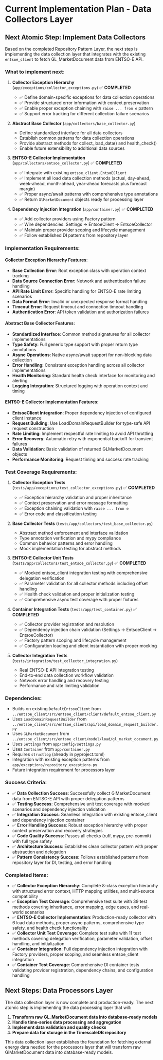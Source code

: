 # Current Implementation Plan - Data Collectors Layer

## Next Atomic Step: Implement Data Collectors

Based on the completed Repository Pattern Layer, the next step is implementing the data collection layer that integrates with the existing `entsoe_client` to fetch GL_MarketDocument data from ENTSO-E API.

### What to implement next:

1. **Collector Exception Hierarchy** (`app/exceptions/collector_exceptions.py`) ✅ **COMPLETED**
   - ✅ Define domain-specific exceptions for data collection operations
   - ✅ Provide structured error information with context preservation
   - ✅ Enable proper exception chaining with `raise ... from e` pattern
   - ✅ Support error tracking for different collection failure scenarios

2. **Abstract Base Collector** (`app/collectors/base_collector.py`)
   - Define standardized interface for all data collectors
   - Establish common patterns for data collection operations
   - Provide abstract methods for collect_load_data() and health_check()
   - Enable future extensibility to additional data sources

3. **ENTSO-E Collector Implementation** (`app/collectors/entsoe_collector.py`) ✅ **COMPLETED**
   - ✅ Integrate with existing `entsoe_client.EntsoEClient`
   - ✅ Implement all load data collection methods (actual, day-ahead, week-ahead, month-ahead, year-ahead forecasts plus forecast margin)
   - ✅ Proper async/await patterns with comprehensive type annotations
   - ✅ Return `GlMarketDocument` objects ready for processing layer

4. **Dependency Injection Integration** (`app/container.py`) ✅ **COMPLETED**
   - ✅ Add collector providers using Factory pattern
   - ✅ Wire dependencies: Settings → EntsoeClient → EntsoeCollector
   - ✅ Maintain proper provider scoping and lifecycle management
   - ✅ Follow established DI patterns from repository layer

### Implementation Requirements:

#### Collector Exception Hierarchy Features:
- **Base Collection Error**: Root exception class with operation context tracking
- **Data Source Connection Error**: Network and authentication failure handling
- **API Rate Limit Error**: Specific handling for ENTSO-E rate limiting scenarios
- **Data Format Error**: Invalid or unexpected response format handling
- **Timeout Error**: Request timeout and connection timeout handling
- **Authentication Error**: API token validation and authorization failures

#### Abstract Base Collector Features:
- **Standardized Interface**: Common method signatures for all collector implementations
- **Type Safety**: Full generic type support with proper return type annotations
- **Async Operations**: Native async/await support for non-blocking data collection
- **Error Handling**: Consistent exception handling across all collector implementations
- **Health Monitoring**: Standard health check interface for monitoring and alerting
- **Logging Integration**: Structured logging with operation context and timing

#### ENTSO-E Collector Implementation Features:
- **EntsoeClient Integration**: Proper dependency injection of configured client instance
- **Request Building**: Use LoadDomainRequestBuilder for type-safe API request construction
- **Rate Limiting**: Implement respectful rate limiting to avoid API throttling
- **Error Recovery**: Automatic retry with exponential backoff for transient failures
- **Data Validation**: Basic validation of returned GLMarketDocument objects
- **Performance Monitoring**: Request timing and success rate tracking

### Test Coverage Requirements:

1. **Collector Exception Tests** (`tests/app/exceptions/test_collector_exceptions.py`) ✅ **COMPLETED**
   - ✅ Exception hierarchy validation and proper inheritance
   - ✅ Context preservation and error message formatting
   - ✅ Exception chaining validation with `raise ... from e`
   - ✅ Error code and classification testing

2. **Base Collector Tests** (`tests/app/collectors/test_base_collector.py`)
   - Abstract method enforcement and interface validation
   - Type annotation verification and mypy compliance
   - Common behavior patterns and error handling
   - Mock implementation testing for abstract methods

3. **ENTSO-E Collector Unit Tests** (`tests/app/collectors/test_entsoe_collector.py`) ✅ **COMPLETED**
   - ✅ Mocked entsoe_client integration testing with comprehensive delegation verification
   - ✅ Parameter validation for all collector methods including offset handling
   - ✅ Health check validation and proper initialization testing
   - ✅ Comprehensive async test coverage with proper fixtures

4. **Container Integration Tests** (`tests/app/test_container.py`) ✅ **COMPLETED**
   - ✅ Collector provider registration and resolution
   - ✅ Dependency injection chain validation (Settings → EntsoeClient → EntsoeCollector)
   - ✅ Factory pattern scoping and lifecycle management
   - ✅ Configuration loading and client instantiation with proper mocking

5. **Collector Integration Tests** (`tests/integration/test_collector_integration.py`)
   - Real ENTSO-E API integration testing
   - End-to-end data collection workflow validation
   - Network error handling and recovery testing
   - Performance and rate limiting validation

### Dependencies:

- Builds on existing `DefaultEntsoeClient` from `../entsoe_client/src/entsoe_client/client/default_entsoe_client.py`
- Uses `LoadDomainRequestBuilder` from `../entsoe_client/src/entsoe_client/api/load_domain_request_builder.py`
- Uses `GLMarketDocument` from `../entsoe_client/src/entsoe_client/model/load/gl_market_document.py`
- Uses `Settings` from `app/config/settings.py`
- Uses `Container` from `app/container.py`
- Requires `structlog` (already in pyproject.toml)
- Integration with existing exception patterns from `app/exceptions/repository_exceptions.py`
- Future integration requirement for processors layer

### Success Criteria:

- ✅ **Data Collection Success**: Successfully collect GlMarketDocument data from ENTSO-E API with proper delegation patterns
- ✅ **Testing Success**: Comprehensive unit test coverage with mocked scenarios and dependency injection validation
- ✅ **Integration Success**: Seamless integration with existing entsoe_client and dependency injection container
- ✅ **Error Handling Success**: Robust exception hierarchy with proper context preservation and recovery strategies
- ✅ **Code Quality Success**: Passes all checks (ruff, mypy, pre-commit) with full type safety
- ✅ **Architecture Success**: Establishes clean collector pattern with proper abstraction and delegation
- ✅ **Pattern Consistency Success**: Follows established patterns from repository layer for DI, testing, and error handling

### Completed Items:

- ✅ **Collector Exception Hierarchy**: Complete 8-class exception hierarchy with structured error context, HTTP mapping utilities, and multi-source compatibility
- ✅ **Exception Test Coverage**: Comprehensive test suite with 39 test methods covering inheritance, error mapping, edge cases, and real-world scenarios
- ✅ **ENTSO-E Collector Implementation**: Production-ready collector with 6 load data methods, proper async patterns, comprehensive type safety, and health check functionality
- ✅ **Collector Unit Test Coverage**: Complete test suite with 11 test methods covering delegation verification, parameter validation, offset handling, and initialization
- ✅ **Container Integration**: Full dependency injection integration with Factory providers, proper scoping, and seamless entsoe_client integration
- ✅ **Container Test Coverage**: Comprehensive DI container tests validating provider registration, dependency chains, and configuration handling

## Next Steps: Data Processors Layer

The data collection layer is now complete and production-ready. The next atomic step is implementing the data processing layer that will:

1. **Transform raw GL_MarketDocument data into database-ready models**
2. **Handle time-series data processing and aggregation**
3. **Implement data validation and quality checks**
4. **Prepare data for storage in the TimescaleDB repository**

This data collection layer establishes the foundation for fetching external energy data needed for the processors layer that will transform raw GlMarketDocument data into database-ready models.
